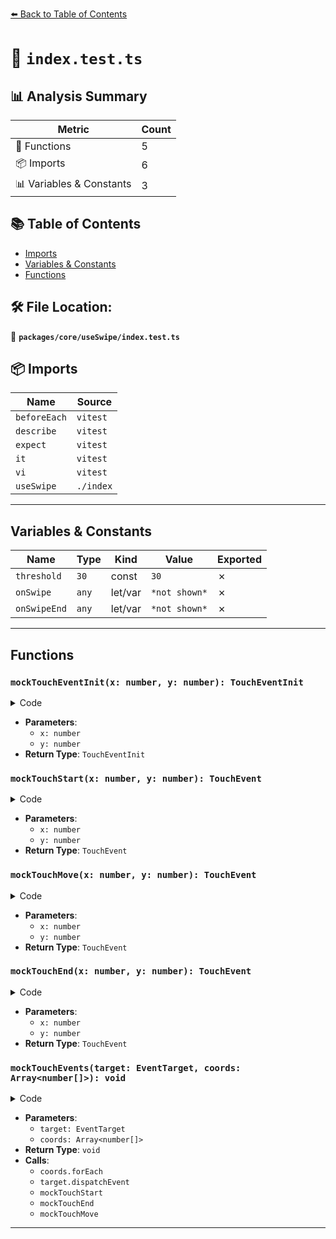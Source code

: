[⬅️ Back to Table of Contents](../../../index.md)

# 📄 `index.test.ts`

## 📊 Analysis Summary

| Metric | Count |
|--------|-------|
| 🔧 Functions | 5 |
| 📦 Imports | 6 |
| 📊 Variables & Constants | 3 |

## 📚 Table of Contents

- [Imports](#imports)
- [Variables & Constants](#variables-constants)
- [Functions](#functions)

## 🛠️ File Location:
📂 **`packages/core/useSwipe/index.test.ts`**

## 📦 Imports

| Name | Source |
|------|--------|
| `beforeEach` | `vitest` |
| `describe` | `vitest` |
| `expect` | `vitest` |
| `it` | `vitest` |
| `vi` | `vitest` |
| `useSwipe` | `./index` |


---

## Variables & Constants

| Name | Type | Kind | Value | Exported |
|------|------|------|-------|----------|
| `threshold` | `30` | const | `30` | ✗ |
| `onSwipe` | `any` | let/var | `*not shown*` | ✗ |
| `onSwipeEnd` | `any` | let/var | `*not shown*` | ✗ |


---

## Functions

### `mockTouchEventInit(x: number, y: number): TouchEventInit`

<details><summary>Code</summary>

```ts
(x: number, y: number): TouchEventInit => ({
    touches: [{
      clientX: x,
      clientY: y,
      force: 0,
      identifier: 0,
      pageX: 0,
      pageY: 0,
      radiusX: 0,
      radiusY: 0,
      rotationAngle: 0,
      screenX: 0,
      screenY: 0,
      target,
    }],
  })
```
</details>

- **Parameters**:
  - `x: number`
  - `y: number`
- **Return Type**: `TouchEventInit`
### `mockTouchStart(x: number, y: number): TouchEvent`

<details><summary>Code</summary>

```ts
(x: number, y: number) => new TouchEvent('touchstart', mockTouchEventInit(x, y))
```
</details>

- **Parameters**:
  - `x: number`
  - `y: number`
- **Return Type**: `TouchEvent`
### `mockTouchMove(x: number, y: number): TouchEvent`

<details><summary>Code</summary>

```ts
(x: number, y: number) => new TouchEvent('touchmove', mockTouchEventInit(x, y))
```
</details>

- **Parameters**:
  - `x: number`
  - `y: number`
- **Return Type**: `TouchEvent`
### `mockTouchEnd(x: number, y: number): TouchEvent`

<details><summary>Code</summary>

```ts
(x: number, y: number) => new TouchEvent('touchend', mockTouchEventInit(x, y))
```
</details>

- **Parameters**:
  - `x: number`
  - `y: number`
- **Return Type**: `TouchEvent`
### `mockTouchEvents(target: EventTarget, coords: Array<number[]>): void`

<details><summary>Code</summary>

```ts
(target: EventTarget, coords: Array<number[]>) => {
    coords.forEach(([x, y], i) => {
      if (i === 0)
        target.dispatchEvent(mockTouchStart(x, y))
      else if (i === coords.length - 1)
        target.dispatchEvent(mockTouchEnd(x, y))
      else
        target.dispatchEvent(mockTouchMove(x, y))
    })
  }
```
</details>

- **Parameters**:
  - `target: EventTarget`
  - `coords: Array<number[]>`
- **Return Type**: `void`
- **Calls**:
  - `coords.forEach`
  - `target.dispatchEvent`
  - `mockTouchStart`
  - `mockTouchEnd`
  - `mockTouchMove`

---
